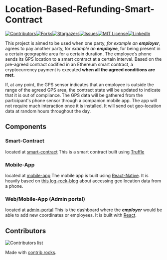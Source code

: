 # Location-Based-Refunding-Smart-Contract

[![Contributors][contributors-shield]][contributors-url][![Forks][forks-shield]][forks-url][![Stargazers][stars-shield]][stars-url][![Issues][issues-shield]][issues-url][![MIT License][license-shield]][license-url][![LinkedIn][linkedin-shield]][linkedin-url]

This project is aimed to be used when one party, *for example an **employer***, agrees to pay another party, for *example an **employee***, for being present in a certain geographic area for a certain duration. The employee’s phone sends its GPS location to a smart contract at a certain interval. Based on the pre-agreed contract codified in an Ethereum smart contract, a cryptocurrency payment is executed **when all the agreed conditions are met**.  

If, at any point, the GPS sensor indicates that an employee is outside the range of the agreed GPS area, the contract state will be updated to indicate that it is out of compliance. The GPS data will be gathered from the participant's phone sensor through a companion mobile app. The app will not require much interaction once it is installed. It will send out geo-location data at random hours throughout the day.

## Components

### Smart-Contract

located at [smart-contract][smart-contract-folder]
This is a smart contract built using [Truffle][truffle-github]

### Mobile-App

located at [mobile-app][mobile-folder]
The mobile app is built using [React-Native][react-native]. It is heavily based on [this log-rock-blog][log-rock-blog] about accessing geo location data from a phone.

### Web/Mobile-App (Admin portal)

located at [admin-portal][web-folder]
This is the  dashboard where the ***employer*** would be able to add new coordinates or employees. It is built with [React][react].

## Contributors

![Contributors list](https://contrib.rocks/image?repo=Hen0k/Location-Based-Refunding-Smart-Contract)

Made with [contrib.rocks](https://contrib.rocks).
<!-- MARKDOWN LINKS & IMAGES -->
<!-- https://www.markdownguide.org/basic-syntax/#reference-style-links -->
[contributors-shield]: https://img.shields.io/github/contributors/Hen0k/Location-Based-Refunding-Smart-Contract.svg?style=for-the-badge
[contributors-url]: https://github.com/Hen0k/Location-Based-Refunding-Smart-Contract/graphs/contributors
[forks-shield]: https://img.shields.io/github/forks/Hen0k/Location-Based-Refunding-Smart-Contract.svg?style=for-the-badge
[forks-url]: https://github.com/Hen0k/Location-Based-Refunding-Smart-Contract/network/members
[stars-shield]: https://img.shields.io/github/stars/Hen0k/Location-Based-Refunding-Smart-Contract.svg?style=for-the-badge
[stars-url]: https://github.com/Hen0k/Location-Based-Refunding-Smart-Contract/stargazers
[issues-shield]: https://img.shields.io/github/issues/Hen0k/Location-Based-Refunding-Smart-Contract.svg?style=for-the-badge
[issues-url]: https://github.com/Hen0k/Location-Based-Refunding-Smart-Contract/issues
[license-shield]: https://img.shields.io/github/license/Hen0k/Location-Based-Refunding-Smart-Contract.svg?style=for-the-badge
[license-url]: https://github.com/Hen0k/Location-Based-Refunding-Smart-Contract/blob/master/LICENSE
[linkedin-shield]: https://img.shields.io/badge/-LinkedIn-black.svg?style=for-the-badge&logo=linkedin&colorB=555
[linkedin-url]: https://www.linkedin.com/in/henok-tilaye-b18840151/
[smart-contract-folder]: https://github.com/Hen0k/Location-Based-Refunding-Smart-Contract/tree/main/smart-contract
[mobile-folder]: https://github.com/Hen0k/Location-Based-Refunding-Smart-Contract/tree/main/payment-mobile-app/PaymentMobiledApp
[web-folder]: https://github.com/Hen0k/Location-Based-Refunding-Smart-Contract/tree/main/admin-portal
[truffle-github]: https://github.com/trufflesuite/truffle
[react-native]: https://reactnative.dev
[react]: https://reactjs.org/
[log-rock-blog]: https://blog.logrocket.com/react-native-geolocation-a-complete-tutorial
